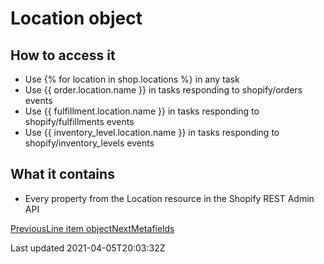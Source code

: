 # Location object

## How to access it

- Use {% for location in shop.locations %} in any task
- Use {{ order.location.name }} in tasks responding to shopify/orders events
- Use {{ fulfillment.location.name }} in tasks responding to shopify/fulfillments events
- Use {{ inventory\_level.location.name }} in tasks responding to shopify/inventory\_levels events

## What it contains

- Every property from the Location resource in the Shopify REST Admin API

[PreviousLine item object](/platform/liquid/objects/shopify/line-item)[NextMetafields](/platform/liquid/objects/shopify/metafields)

Last updated 2021-04-05T20:03:32Z